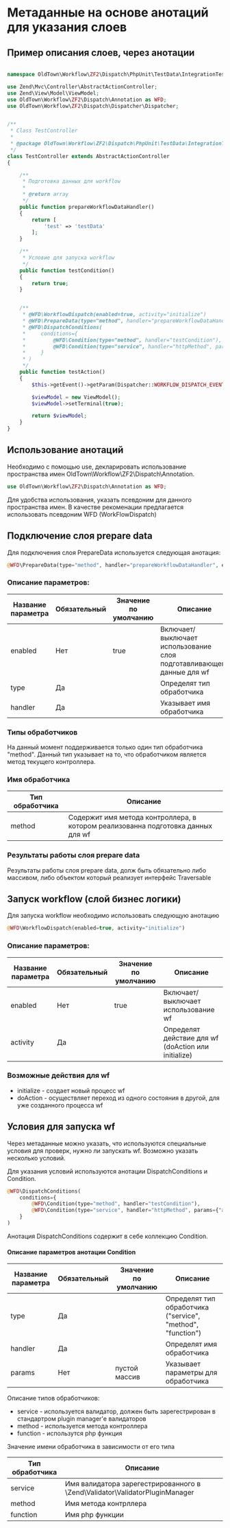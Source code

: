 # Метаданные на основе анотаций для указания слоев

## Пример описания слоев, через анотации

```php

namespace OldTown\Workflow\ZF2\Dispatch\PhpUnit\TestData\IntegrationTest;

use Zend\Mvc\Controller\AbstractActionController;
use Zend\View\Model\ViewModel;
use OldTown\Workflow\ZF2\Dispatch\Annotation as WFD;
use OldTown\Workflow\ZF2\Dispatch\Dispatcher\Dispatcher;


/**
 * Class TestController
 *
 * @package OldTown\Workflow\ZF2\Dispatch\PhpUnit\TestData\IntegrationTest
 */
class TestController extends AbstractActionController
{

    /**
     * Подготовка данных для workflow
     *
     * @return array
     */
    public function prepareWorkflowDataHandler()
    {
        return [
            'test' => 'testData'
        ];
    }

    /**
     * Условие для запуска workflow
     */
    public function testCondition()
    {
        return true;
    }


    /**
     * @WFD\WorkflowDispatch(enabled=true, activity="initialize")
     * @WFD\PrepareData(type="method", handler="prepareWorkflowDataHandler", enabled=true)
     * @WFD\DispatchConditions(
     *     conditions={
     *         @WFD\Condition(type="method", handler="testCondition"),
     *         @WFD\Condition(type="service", handler="httpMethod", params={"allowedHttpMethods":{"GET"}})
     *     }
     * )
     */
    public function testAction()
    {
        $this->getEvent()->getParam(Dispatcher::WORKFLOW_DISPATCH_EVENT);

        $viewModel = new ViewModel();
        $viewModel->setTerminal(true);

        return $viewModel;
    }
}
```

## Использование анотаций
Необходимо с помощью use, декларировать использование пространства имен OldTown\Workflow\ZF2\Dispatch\Annotation.
```php
use OldTown\Workflow\ZF2\Dispatch\Annotation as WFD;
```

Для удобства использования, указать псевдоним для данного пространства имен. В качестве рекоменации предлагается использовать
псевдоним WFD (WorkFlowDispatch)


## Подключение слоя prepare data 

Для подключения слоя PrepareData используется следующая анотация:
```php
@WFD\PrepareData(type="method", handler="prepareWorkflowDataHandler", enabled=true)
```

### Описание параметров:

Название параметра|Обязательный|Значение по умолчанию|Описание           
------------------|------------|---------------------|---------------------------------------------------------------------
enabled           |Нет         |true                 |Включает/выключает использование слоя подготавливающего данные для wf 
type              |Да          |                     |Определят тип обработчика
handler           |Да          |                     |Указывает имя обработчика

### Типы обработчиков

На данный момент поддерживается только один тип обработчика "method". Данный тип указывает на то, что обработчиком
является метод текущего контроллера.

### Имя обработчика


Тип обработчика|Описание
---------------|---------------------------------------------------------------------------------
method         |Содержит имя метода контроллера, в котором реализованна подготовка данных для wf

### Результаты работы слоя prepare data

Результаты работы слоя prepare data, долж быть обязательно либо массивом, либо объектом который реализует интерфейс Traversable

## Запуск workflow (слой бизнес логики)

Для запуска workflow необходимо использовать следующую анотацию
```php
@WFD\WorkflowDispatch(enabled=true, activity="initialize")
```

### Описание параметров:

Название параметра|Обязательный|Значение по умолчанию|Описание           
------------------|------------|---------------------|---------------------------------------------------------------------
enabled           |Нет         |true                 |Включает/выключает использование wf 
activity          |Да          |                     |Определят действие для wf (doAction или initialize)

### Возможные действия для wf

* initialize - создает новый процесс wf
* doAction   - осуществляет переход из одного состояния в другой, для уже созданного процесса wf

## Условия для запуска wf

Через метаданные можно указать, что используются специальные условия для проверк, нужно ли запускать wf. Возможно указать
несколько условий.

Для указания условий используются анотации DispatchConditions и Condition.


```php
@WFD\DispatchConditions(
    conditions={
        @WFD\Condition(type="method", handler="testCondition"),
        @WFD\Condition(type="service", handler="httpMethod", params={"allowedHttpMethods":{"GET"}})
    }
)
```

Анотация DispatchConditions содержит в себе коллекцию Condition.

#### Описание параметров анотации Condition

Название параметра|Обязательный|Значение по умолчанию|Описание           
------------------|------------|---------------------|---------------------------------------------------------------------
type              |Да          |                     |Определят тип обработчика ("service", "method", "function")
handler           |Да          |                     |Определят имя обработчика
params            |Нет         |пустой массив        |Указывает параметры для обработчика

Описание типов обработчиков:
* service - используется валидатор, должен быть зарегестрирован в стандартром plugin manager'e валидаторов
* method - используется метода контроллера
* function - использутся php функция

Значение имени обработчика в зависимости от его типа


Тип обработчика|Описание
---------------|---------------------------------------------------------------------------------
service        |Имя валидатора зарегестрированного в \Zend\Validator\ValidatorPluginManager
method         |Имя метода контрллера
function       |Имя php функции



